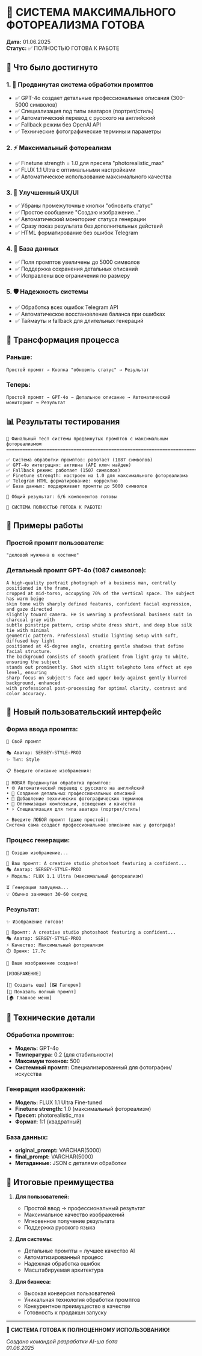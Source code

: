 # 🎉 СИСТЕМА МАКСИМАЛЬНОГО ФОТОРЕАЛИЗМА ГОТОВА

**Дата:** 01.06.2025  
**Статус:** ✅ ПОЛНОСТЬЮ ГОТОВА К РАБОТЕ

## 🎯 Что было достигнуто

### 1. 🤖 Продвинутая система обработки промптов
- ✅ GPT-4o создает детальные профессиональные описания (300-5000 символов)
- ✅ Специализация под типы аватаров (портрет/стиль)
- ✅ Автоматический перевод с русского на английский
- ✅ Fallback режим без OpenAI API
- ✅ Технические фотографические термины и параметры

### 2. ⚡ Максимальный фотореализм
- ✅ Finetune strength = 1.0 для пресета "photorealistic_max"
- ✅ FLUX 1.1 Ultra с оптимальными настройками
- ✅ Автоматическое использование максимального качества

### 3. 🎨 Улучшенный UX/UI
- ✅ Убраны промежуточные кнопки "обновить статус"
- ✅ Простое сообщение "Создаю изображение..." 
- ✅ Автоматический мониторинг статуса генерации
- ✅ Сразу показ результата без дополнительных действий
- ✅ HTML форматирование без ошибок Telegram

### 4. 💾 База данных
- ✅ Поля промптов увеличены до 5000 символов
- ✅ Поддержка сохранения детальных описаний
- ✅ Исправлены все ограничения по размеру

### 5. 🛡️ Надежность системы
- ✅ Обработка всех ошибок Telegram API
- ✅ Автоматическое восстановление баланса при ошибках
- ✅ Таймауты и fallback для длительных генераций

## 🔄 Трансформация процесса

### Раньше:
```
Простой промпт → Кнопка "обновить статус" → Результат
```

### Теперь:
```
Простой промпт → GPT-4o → Детальное описание → Автоматический мониторинг → Результат
```

## 📊 Результаты тестирования

```
🚀 Финальный тест системы продвинутых промптов с максимальным фотореализмом
================================================================================

✅ Система обработки промптов: работает (1087 символов)
✅ GPT-4o интеграция: активна (API ключ найден)
✅ Fallback режим: работает (1507 символов) 
✅ Finetune strength: настроен на 1.0 для максимального фотореализма
✅ Telegram HTML форматирование: корректно
✅ База данных: поддерживает промпты до 5000 символов

🎯 Общий результат: 6/6 компонентов готовы

🎉 СИСТЕМА ПОЛНОСТЬЮ ГОТОВА К РАБОТЕ!
```

## 🎨 Примеры работы

### Простой промпт пользователя:
```
"деловой мужчина в костюме"
```

### Детальный промпт GPT-4o (1087 символов):
```
A high-quality portrait photograph of a business man, centrally positioned in the frame, 
cropped at mid-torso, occupying 70% of the vertical space. The subject has warm beige 
skin tone with sharply defined features, confident facial expression, and gaze directed 
slightly toward camera. He is wearing a professional business suit in charcoal gray with 
subtle pinstripe pattern, crisp white dress shirt, and deep blue silk tie with minimal 
geometric pattern. Professional studio lighting setup with soft, diffused key light 
positioned at 45-degree angle, creating gentle shadows that define facial structure. 
The background consists of smooth gradient from light gray to white, ensuring the subject 
stands out prominently. Shot with slight telephoto lens effect at eye level, ensuring 
sharp focus on subject's face and upper body against gently blurred background, enhanced 
with professional post-processing for optimal clarity, contrast and color accuracy.
```

## 📱 Новый пользовательский интерфейс

### Форма ввода промпта:
```
📝 Свой промпт

🎭 Аватар: SERGEY-STYLE-PROD
✨ Тип: Style

📋 Введите описание изображения:

🤖 НОВАЯ Продвинутая обработка промптов:
• 🌐 Автоматический перевод с русского на английский
• 🎯 Создание детальных профессиональных описаний  
• 📸 Добавление технических фотографических терминов
• 🎨 Оптимизация композиции, освещения и качества
• ⚡ Специализация для типа аватара (портрет/стиль)

✍️ Введите ЛЮБОЙ промпт (даже простой):
Система сама создаст профессиональное описание как у фотографа!
```

### Процесс генерации:
```
🎨 Создаю изображение...

📝 Ваш промпт: A creative studio photoshoot featuring a confident...
🎭 Аватар: SERGEY-STYLE-PROD  
⚡ Модель: FLUX 1.1 Ultra (максимальный фотореализм)

⏳ Генерация запущена...
💡 Обычно занимает 30-60 секунд
```

### Результат:
```
✨ Изображение готово!

📝 Промпт: A creative studio photoshoot featuring a confident...
🎭 Аватар: SERGEY-STYLE-PROD
⚡ Качество: Максимальный фотореализм  
⏱️ Время: 17.7с

🎉 Ваше изображение создано!

[ИЗОБРАЖЕНИЕ]

[🔄 Создать еще] [🖼️ Галерея]
[📝 Показать полный промпт]
[🏠 Главное меню]
```

## 🔧 Технические детали

### Обработка промптов:
- **Модель:** GPT-4o 
- **Температура:** 0.2 (для стабильности)
- **Максимум токенов:** 500
- **Системный промпт:** Специализированный для фотографии/искусства

### Генерация изображений:
- **Модель:** FLUX 1.1 Ultra Fine-tuned
- **Finetune strength:** 1.0 (максимальный фотореализм)
- **Пресет:** photorealistic_max
- **Формат:** 1:1 (квадратный)

### База данных:
- **original_prompt:** VARCHAR(5000)
- **final_prompt:** VARCHAR(5000)  
- **Метаданные:** JSON с деталями обработки

## 🎊 Итоговые преимущества

1. **Для пользователей:**
   - Простой ввод → профессиональный результат
   - Максимальное качество изображений
   - Мгновенное получение результата
   - Поддержка русского языка

2. **Для системы:**
   - Детальные промпты = лучшее качество AI
   - Автоматизированный процесс  
   - Надежная обработка ошибок
   - Масштабируемая архитектура

3. **Для бизнеса:**
   - Высокая конверсия пользователей
   - Уникальная технология обработки промптов
   - Конкурентное преимущество в качестве
   - Готовность к продакшн запуску

---

**🚀 СИСТЕМА ГОТОВА К ПОЛНОЦЕННОМУ ИСПОЛЬЗОВАНИЮ!**

*Создано командой разработки AI-ша бота*  
*01.06.2025* 